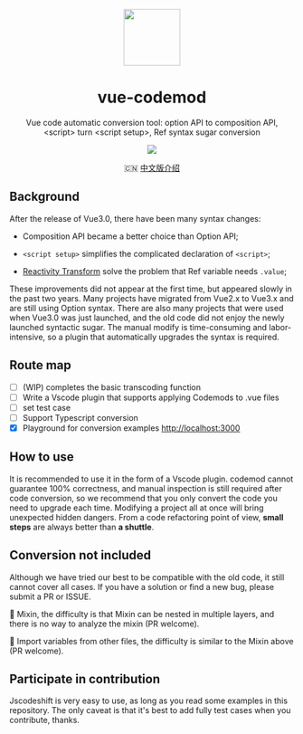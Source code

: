 <p align="center">
  <img align="middle" src="https://user-images.githubusercontent.com/26522151/148246310-3db6e8e6-8afe-4c80-b25f-a3ca922f4461.png" width="100px">
</p>

<h1 align="center">vue-codemod</h1>

<p align="center">
  Vue code automatic conversion tool: option API to composition API, &#60;script&#62; turn &#60;script setup&#62;, Ref syntax sugar conversion
</p>

<p align="center">
<img src="https://img.shields.io/github/languages/top/caozhong1996/vue-codemod">
</p>

<p align="center">
  🇨🇳 <a href="./README.zh-CN.md">中文版介绍</a>
</p>

## Background

After the release of Vue3.0, there have been many syntax changes:

* Composition API became a better choice than Option API;

* `<script setup>` simplifies the complicated declaration of `<script>`;

* [Reactivity Transform](https://github.com/vuejs/rfcs/blob/reactivity-transform/active-rfcs/0000-reactivity-transform.md) solve the problem that Ref variable needs `.value`;

These improvements did not appear at the first time, but appeared slowly in the past two years. Many projects have migrated from Vue2.x to Vue3.x and are still using Option syntax. There are also many projects that were used when Vue3.0 was just launched, and the old code did not enjoy the newly launched syntactic sugar. The manual modify is time-consuming and labor-intensive, so a plugin that automatically upgrades the syntax is required.

## Route map

* [ ] (WIP) completes the basic transcoding function
* [ ] Write a Vscode plugin that supports applying Codemods to .vue files
* [ ] set test case
* [ ] Support Typescript conversion
* [x] Playground for conversion examples <http://localhost:3000>

## How to use

It is recommended to use it in the form of a Vscode plugin. codemod cannot guarantee 100% correctness, and manual inspection is still required after code conversion, so we recommend that you only convert the code you need to upgrade each time. Modifying a project all at once will bring unexpected hidden dangers. From a code refactoring point of view, **small steps** are always better than **a shuttle**.

## Conversion not included

Although we have tried our best to be compatible with the old code, it still cannot cover all cases. If you have a solution or find a new bug, please submit a PR or ISSUE.

🔴 Mixin, the difficulty is that Mixin can be nested in multiple layers, and there is no way to analyze the mixin (PR welcome).

🔴 Import variables from other files, the difficulty is similar to the Mixin above (PR welcome).

## Participate in contribution

Jscodeshift is very easy to use, as long as you read some examples in this repository. The only caveat is that it's best to add fully test cases when you contribute, thanks.